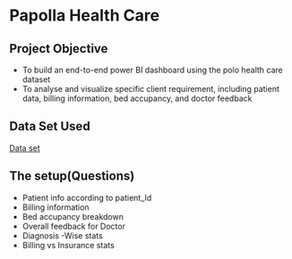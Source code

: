 # Papolla Health Care

## Project Objective
   - To build an end-to-end power BI dashboard using the polo health care dataset
   - To analyse and visualize specific client requirement, including patient data, billing information, bed accupancy, and doctor feedback 

## Data Set Used
<a href=" past it link ">Data set</a>

## The setup(Questions)
- Patient info according to patient_Id
- Billing information
- Bed accupancy breakdown
- Overall feedback for Doctor
- Diagnosis -Wise stats
- Billing vs Insurance stats
